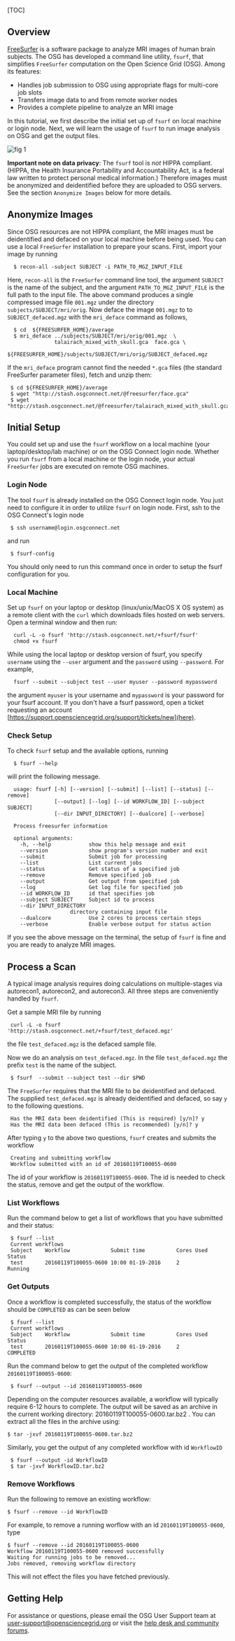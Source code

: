 [title]: - "Image Analysis of Human Brain - FreeSurfer Workflow on OSG"
[TOC]
 
## Overview

[FreeSurfer](http://freesurfer.net/) is a software package to analyze MRI images of human brain subjects. The OSG has developed a command line utility, `fsurf`, that simplifies `FreeSurfer` computation on the Open Science Grid (OSG).  Among its features:

* Handles job submission to OSG using appropriate flags for multi-core job slots
* Transfers image data to and from remote worker nodes
* Provides a complete pipeline to analyze an MRI image 

In this tutorial, we first describe the initial set up of `fsurf` on local machine or login node. Next, we will learn the usage of  `fsurf` to run image analysis on OSG and get the output files. 

![fig 1](https://raw.githubusercontent.com/OSGConnect/tutorial-FreeSurfer/master/Figs/freesurfer_image_from_net.png )

**Important note on data privacy**: The `fsurf` tool is *not* HIPPA compliant. (HIPPA, the Health Insurance Portability and Accountability Act, is a federal law written to protect personal medical information.) Therefore images must be anonymized and deidentified before they are uploaded to OSG servers.  See the section `Anonymize Images` below for more details.  

##  Anonymize Images 

Since OSG resources are not HIPPA compliant, the MRI images must be deidentified and defaced on your local machine before being used.  You can use a local `FreeSurfer` installation to prepare your scans. First, import your image by running

      $ recon-all -subject SUBJECT -i PATH_TO_MGZ_INPUT_FILE

Here, `recon-all` is the `FreeSurfer` command line tool, the argument `SUBJECT` is the name of the subject, and the argument `PATH_TO_MGZ_INPUT_FILE` is the  full path to the input file. The above command produces a single compressed image file `001.mgz`
under the directory `subjects/SUBJECT/mri/orig`. Now deface the image `001.mgz` to to `SUBJECT_defaced.mgz` with the `mri_deface` command as follows,

      $ cd  ${FREESURFER_HOME}/average
      $ mri_deface ../subjects/SUBJECT/mri/orig/001.mgz  \
                   talairach_mixed_with_skull.gca  face.gca \
                   ${FREESURFER_HOME}/subjects/SUBJECT/mri/orig/SUBJECT_defaced.mgz

If the `mri_deface` program cannot find the needed `*.gca` files (the standard FreeSurfer parameter files), fetch and unzip them:

     $ cd ${FREESURFER_HOME}/average
     $ wget "http://stash.osgconnect.net/@freesurfer/face.gca"
     $ wget "http://stash.osgconnect.net/@freesurfer/talairach_mixed_with_skull.gca"


##  Initial Setup 

You could set up and use the `fsurf` workflow on a local machine (your laptop/desktop/lab machine) or on the OSG Connect login node. Whether  you run `fsurf` from a local machine or the login node, your actual `FreeSurfer` jobs are executed on remote OSG machines.

###  Login Node

The tool `fsurf` is already installed on the OSG Connect login node. You just need to configure it in order to utilize `fsurf` on 
login node. First, ssh to the OSG Connect's login node

     $ ssh username@login.osgconnect.net

and run

     $ fsurf-config

You should only need to run this command once in order to setup the fsurf configuration for you.


###  Local Machine 

Set up `fsurf` on your laptop or desktop (linux/unix/MacOS X OS system) as a remote client with the `curl` which downloads files hosted on web servers. Open a terminal window and then run:

      curl -L -o fsurf 'http://stash.osgconnect.net/+fsurf/fsurf'
      chmod +x fsurf 

While using the local laptop or desktop version of fsurf, you  specify `username` using the `--user` argument and the `password` 
using `--password`.  For example,  

      fsurf --submit --subject test --user myuser --password mypassword

the argument `myuser` is your username and `mypassword` is your password for your fsurf account.  If you don't have a fsurf password, open a ticket requesting an account [https://support.opensciencegrid.org/support/tickets/new](here). 

###  Check Setup

To check `fsurf` setup and the available options, running 

      $ fsurf --help

will print the following message. 

      usage: fsurf [-h] [--version] [--submit] [--list] [--status] [--remove]
                   [--output] [--log] [--id WORKFLOW_ID] [--subject SUBJECT]
                   [--dir INPUT_DIRECTORY] [--dualcore] [--verbose]

      Process freesurfer information

      optional arguments:
        -h, --help            show this help message and exit
        --version             show program's version number and exit
        --submit              Submit job for processing
        --list                List current jobs
        --status              Get status of a specified job
        --remove              Remove specified job
        --output              Get output from specified job
        --log                 Get log file for specified job
        --id WORKFLOW_ID      id that specifies job
        --subject SUBJECT     Subject id to process
        --dir INPUT_DIRECTORY
                        directory containing input file
        --dualcore            Use 2 cores to process certain steps
        --verbose             Enable verbose output for status action

If you see the above message on the terminal, the setup of `fsurf` is fine and you are ready to analyze MRI images. 

##  Process a Scan

A typical image analysis requires doing calculations on multiple-stages via autorecon1, autorecon2, and autorecon3.  All three steps are conveniently handled by `fsurf`. 

Get a sample MRI file by running

     curl -L -o fsurf 'http://stash.osgconnect.net/+fsurf/test_defaced.mgz'

the file `test_defaced.mgz` is the defaced sample file. 

Now we do an analysis on `test_defaced.mgz`. In the file `test_defaced.mgz` the prefix `test` is the name of the subject.


     $ fsurf  --submit --subject test --dir $PWD

The `FreeSurfer` requires that the MRI file to be deidentified and defaced. The supplied `test_defaced.mgz` is already deidentified and defaced, so say `y` to the following questions. 

     Has the MRI data been deidentified (This is required) [y/n]? y
     Has the MRI data been defaced (This is recommended) [y/n]? y

After typing `y` to the above two questions, `fsurf` creates and submits the workflow 

     Creating and submitting workflow
     Workflow submitted with an id of 20160119T100055-0600

The id of your workflow is `20160119T100055-0600`. The id is needed to check the status, remove and get the output of the workflow. 


###  List Workflows

Run the command below to get a list of workflows that you have submitted and their status:

     $ fsurf --list 
     Current workflows
     Subject    Workflow             Submit time          Cores Used      Status    
     test       20160119T100055-0600 10:00 01-19-2016     2               Running   


###  Get Outputs

Once a workflow is completed successfully, the status of the workflow should be `COMPLETED` as can be seen below

     $ fsurf --list 
     Current workflows
     Subject    Workflow             Submit time          Cores Used      Status    
     test       20160119T100055-0600 10:00 01-19-2016     2               COMPLETED   

Run the command below to get the output of the completed workflow `20160119T100055-0600`:
 
     $ fsurf --output --id 20160119T100055-0600

Depending on the computer resources available, a workflow will typically require 6-12 hours to complete.  The output will be saved as an archive in the current working directory: 20160119T100055-0600.tar.bz2 . You can extract all the files in the archive using: 

    $ tar -jxvf 20160119T100055-0600.tar.bz2
 
 Similarly, you get the output of any completed  workflow with id `WorkflowID` 
 
     $ fsurf --output -id WorkflowID
     $ tar -jxvf WorkflowID.tar.bz2

###  Remove Workflows

Run the following to remove an existing workflow:
   
    $ fsurf --remove --id WorkflowID

For example, to remove a running worflow with an id `20160119T100055-0600`, type

    $ fsurf --remove --id 20160119T100055-0600
    Workflow 20160119T100055-0600 removed successfully
    Waiting for running jobs to be removed...
    Jobs removed, removing workflow directory

This will not effect the files you have fetched previously.


## Getting Help 
For assistance or questions, please email the OSG User Support team  at [user-support@opensciencegrid.org](mailto:user-support@opensciencegrid.org) or visit the [help desk and community forums](http://support.opensciencegrid.org).



